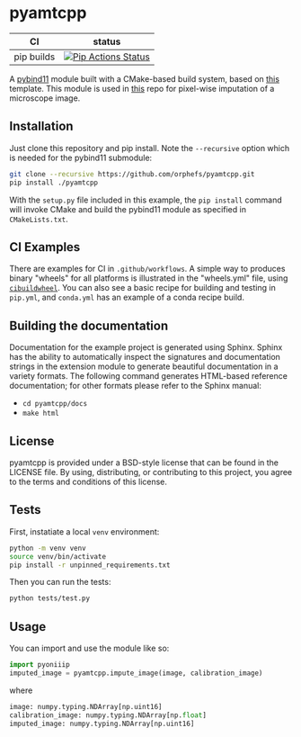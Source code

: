 pyamtcpp
==============

|      CI              | status |
|----------------------|--------|
| pip builds           | [![Pip Actions Status][actions-pip-badge]][actions-pip-link] |

[actions-pip-link]:        https://github.com/orphefs/pyamtcpp/actions?query=workflow%3A%22Pip
[actions-pip-badge]:       https://github.com/orphefs/pyamtcpp/workflows/Pip/badge.svg

A [pybind11](https://github.com/pybind/pybind11) module built with a
CMake-based build system, based on [this](https://github.com/pybind/cmake_example) template. This module is used in [this](https://github.com/orphefs/oni-image-processing-runner) repo for pixel-wise imputation of a microscope image.

Installation
------------

Just clone this repository and pip install. Note the `--recursive` option which is
needed for the pybind11 submodule:

```bash
git clone --recursive https://github.com/orphefs/pyamtcpp.git
pip install ./pyamtcpp
```

With the `setup.py` file included in this example, the `pip install` command will
invoke CMake and build the pybind11 module as specified in `CMakeLists.txt`.

CI Examples
------------

There are examples for CI in `.github/workflows`. A simple way to produces
binary "wheels" for all platforms is illustrated in the "wheels.yml" file,
using [`cibuildwheel`][]. You can also see a basic recipe for building and
testing in `pip.yml`, and `conda.yml` has an example of a conda recipe build.

Building the documentation
------------

Documentation for the example project is generated using Sphinx. Sphinx has the
ability to automatically inspect the signatures and documentation strings in
the extension module to generate beautiful documentation in a variety formats.
The following command generates HTML-based reference documentation; for other
formats please refer to the Sphinx manual:

- `cd pyamtcpp/docs`
- `make html`

License
-------

pyamtcpp is provided under a BSD-style license that can be found in the LICENSE
file. By using, distributing, or contributing to this project, you agree to the
terms and conditions of this license.

Tests
---------

First, instatiate a local `venv` environment:

```bash
python -m venv venv
source venv/bin/activate
pip install -r unpinned_requirements.txt
```

Then you can run the tests:

```bash
python tests/test.py
```

## Usage

You can import and use the module like so:

```python
import pyoniiip
imputed_image = pyamtcpp.impute_image(image, calibration_image)
```

where

```python
image: numpy.typing.NDArray[np.uint16]
calibration_image: numpy.typing.NDArray[np.float]
imputed_image: numpy.typing.NDArray[np.uint16]
```

[`cibuildwheel`]:          https://cibuildwheel.readthedocs.io
